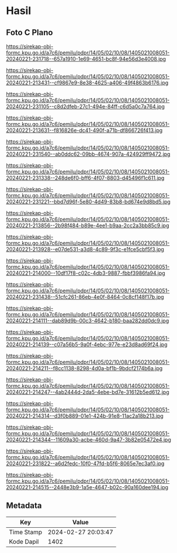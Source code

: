 # Hasil

## Foto C Plano

https://sirekap-obj-formc.kpu.go.id/a7c6/pemilu/pdpr/14/05/02/10/08/1405021008051-20240221-231718--657a1910-1e69-4651-bc8f-94e56d3e4008.jpg

https://sirekap-obj-formc.kpu.go.id/a7c6/pemilu/pdpr/14/05/02/10/08/1405021008051-20240221-213431--cf9867e9-8e38-4625-a406-49f4863b6176.jpg

https://sirekap-obj-formc.kpu.go.id/a7c6/pemilu/pdpr/14/05/02/10/08/1405021008051-20240221-231105--c8d2dfeb-27c1-494e-84ff-c6d5a0c7a764.jpg

https://sirekap-obj-formc.kpu.go.id/a7c6/pemilu/pdpr/14/05/02/10/08/1405021008051-20240221-213631--f816826e-dc41-490f-a71b-df866726f413.jpg

https://sirekap-obj-formc.kpu.go.id/a7c6/pemilu/pdpr/14/05/02/10/08/1405021008051-20240221-231540--ab0ddc62-09bb-4674-907a-424929ff9472.jpg

https://sirekap-obj-formc.kpu.go.id/a7c6/pemilu/pdpr/14/05/02/10/08/1405021008051-20240221-231338--248de6f0-bff6-4f07-8803-d45496f1c611.jpg

https://sirekap-obj-formc.kpu.go.id/a7c6/pemilu/pdpr/14/05/02/10/08/1405021008051-20240221-231221--bbd7d96f-5e80-4d49-83b8-bd674e9d8bd5.jpg

https://sirekap-obj-formc.kpu.go.id/a7c6/pemilu/pdpr/14/05/02/10/08/1405021008051-20240221-213856--2b98f484-b89e-4ee1-b9aa-2cc2a3bb85c9.jpg

https://sirekap-obj-formc.kpu.go.id/a7c6/pemilu/pdpr/14/05/02/10/08/1405021008051-20240221-213928--e07de531-a3d8-4c89-9f3c-e1fce5cbf5f3.jpg

https://sirekap-obj-formc.kpu.go.id/a7c6/pemilu/pdpr/14/05/02/10/08/1405021008051-20240221-214000--10df17f8-c02c-4db3-9887-fbbf3986fa94.jpg

https://sirekap-obj-formc.kpu.go.id/a7c6/pemilu/pdpr/14/05/02/10/08/1405021008051-20240221-231438--51cfc261-86eb-4e0f-8464-0c8cf148f17b.jpg

https://sirekap-obj-formc.kpu.go.id/a7c6/pemilu/pdpr/14/05/02/10/08/1405021008051-20240221-214111--dab89d9b-00c3-4642-b180-baa282dd0dc9.jpg

https://sirekap-obj-formc.kpu.go.id/a7c6/pemilu/pdpr/14/05/02/10/08/1405021008051-20240221-214139--c07a56b5-9a0f-4ebc-977e-e23d8ad69f24.jpg

https://sirekap-obj-formc.kpu.go.id/a7c6/pemilu/pdpr/14/05/02/10/08/1405021008051-20240221-214211--f8cc1138-8298-4d0a-bf1b-9bdcf2174b6a.jpg

https://sirekap-obj-formc.kpu.go.id/a7c6/pemilu/pdpr/14/05/02/10/08/1405021008051-20240221-214247--4ab2444d-2da5-4ebe-bd7e-31612b5ed612.jpg

https://sirekap-obj-formc.kpu.go.id/a7c6/pemilu/pdpr/14/05/02/10/08/1405021008051-20240221-214314--d3f0b889-01e1-424b-91e8-11ac2a18b213.jpg

https://sirekap-obj-formc.kpu.go.id/a7c6/pemilu/pdpr/14/05/02/10/08/1405021008051-20240221-214344--11609a30-acbe-460d-9a47-3b82e05472e4.jpg

https://sirekap-obj-formc.kpu.go.id/a7c6/pemilu/pdpr/14/05/02/10/08/1405021008051-20240221-231822--a6d2fedc-10f0-47fd-b5f6-8065e7ec3af0.jpg

https://sirekap-obj-formc.kpu.go.id/a7c6/pemilu/pdpr/14/05/02/10/08/1405021008051-20240221-214515--2448e3b9-1a5e-4647-b02c-90a160dee194.jpg


## Metadata

| Key        | Value               |
| ---------- | ------------------- |
| Time Stamp | 2024-02-27 20:03:47 |
| Kode Dapil | 1402                |




